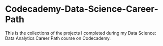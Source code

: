 # Codecademy-Data-Science-Career-Path
This is the collections of the projects I completed during my Data Science: Data Analytics Career Path course on Codecademy.
